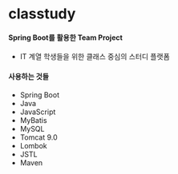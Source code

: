 # classtudy
#### Spring Boot를 활용한 Team Project
- IT 계열 학생들을 위한 클래스 중심의 스터디 플랫폼

#### 사용하는 것들
- Spring Boot
- Java
- JavaScript
- MyBatis
- MySQL
- Tomcat 9.0
- Lombok
- JSTL
- Maven

